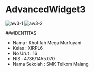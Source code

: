 # AdvancedWidget3

![aw3-1](https://cloud.githubusercontent.com/assets/22130460/18813055/49edcf1a-8314-11e6-8459-bd82151d3c4f.PNG)
![aw3-2](https://cloud.githubusercontent.com/assets/22130460/18813056/49f02b8e-8314-11e6-9782-b8e7369bc12d.PNG)

###IDENTITAS
  * Nama          : Khofifah Mega Murfuyani
  * Kelas         : XIRPL6
  * No Urut       : 16
  * NIS           : 4736/1455.070
  * Nama Sekolah  : SMK Telkom Malang
